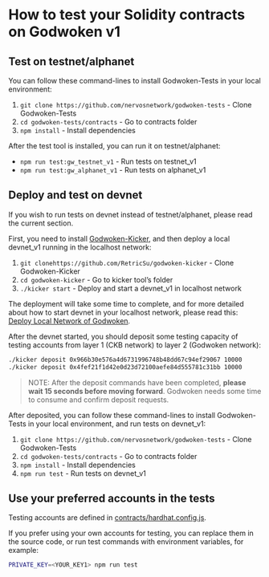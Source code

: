 # ****How to test your Solidity contracts on Godwoken v1****

## Test on testnet/alphanet

You can follow these command-lines to install Godwoken-Tests in your local environment:

1. `git clone https://github.com/nervosnetwork/godwoken-tests` - Clone Godwoken-Tests
2. `cd godwoken-tests/contracts` - Go to contracts folder
3. `npm install` - Install dependencies

After the test tool is installed, you can run it on testnet/alphanet:

- `npm run test:gw_testnet_v1` - Run tests on testnet_v1
- `npm run test:gw_alphanet_v1` - Run tests on alphanet_v1

## Deploy and test on devnet

If you wish to run tests on devnet instead of testnet/alphanet, please read the current section.

First, you need to install [Godwoken-Kicker](https://github.com/RetricSu/godwoken-kicker), and then deploy a local devnet_v1 running in the localhost network:

1. `git clonehttps://github.com/RetricSu/godwoken-kicker` - Clone Godwoken-Kicker
2. `cd godwoken-kicker` - Go to kicker tool’s folder
3. `./kicker start` - Deploy and start a devnet_v1 in localhost network

The deployment will take some time to complete, and for more detailed about how to start devnet in your localhost network, please read this: [Deploy Local Network of Godwoken](https://github.com/RetricSu/godwoken-kicker/blob/main/docs/kicker-start.md).

After the devnet started, you should deposit some testing capacity of testing accounts from layer 1 (CKB network) to layer 2 (Godwoken network):

```bash
./kicker deposit 0x966b30e576a4d6731996748b48dd67c94ef29067 10000
./kicker deposit 0x4fef21f1d42e0d23d72100aefe84d555781c31bb 10000
```

> NOTE: After the deposit commands have been completed, **please wait 15 seconds before moving forward**. Godwoken needs some time to consume and confirm deposit requests.
>

After deposited, you can follow these command-lines to install Godwoken-Tests in your local environment, and run tests on devnet_v1:

1. `git clone https://github.com/nervosnetwork/godwoken-tests` - Clone Godwoken-Tests
2. `cd godwoken-tests/contracts` - Go to contracts folder
3. `npm install` - Install dependencies
4. `npm run test` - Run tests on devnet_v1

## Use your preferred accounts in the tests

Testing accounts are defined in [contracts/hardhat.config.js](https://github.com/nervosnetwork/godwoken-tests/blob/develop/contracts/hardhat.config.js).

If you prefer using your own accounts for testing, you can replace them in the source code, or run test commands with environment variables, for example:

```bash
PRIVATE_KEY=<YOUR_KEY1> npm run test
```